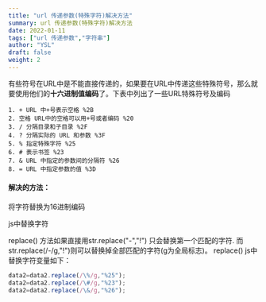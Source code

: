 ```yaml
---
title: "url 传递参数(特殊字符)解决方法"
summary: url 传递参数(特殊字符)解决方法
date: 2022-01-11
tags: ["url 传递参数","字符串"]
author: "YSL"
draft: false
weight: 2
---
```


有些符号在URL中是不能直接传递的，如果要在URL中传递这些特殊符号，那么就要使用他们的**十六进制值编码**了。下表中列出了一些URL特殊符号及编码
```　 　 
1. + URL 中+号表示空格 %2B
2. 空格 URL中的空格可以用+号或者编码 %20
3. / 分隔目录和子目录 %2F
4. ? 分隔实际的 URL 和参数 %3F
5. % 指定特殊字符 %25
6. # 表示书签 %23
7. & URL 中指定的参数间的分隔符 %26
8. = URL 中指定参数的值 %3D
```

####  解决的方法：

将字符替换为16进制编码

js中替换字符

replace() 方法如果直接用str.replace("-","!") 只会替换第一个匹配的字符.
而str.replace(/\-/g,"!")则可以替换掉全部匹配的字符(g为全局标志)。
replace()
js中替换字符变量如下：

```js
data2=data2.replace(/\%/g,"%25");
data2=data2.replace(/\#/g,"%23");
data2=data2.replace(/\&/g,"%26");
```



